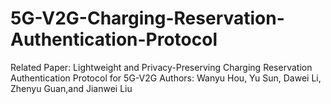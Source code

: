 # 5G-V2G-Charging-Reservation-Authentication-Protocol

Related Paper: Lightweight and Privacy-Preserving Charging Reservation Authentication Protocol for 5G-V2G
Authors: Wanyu Hou, Yu Sun, Dawei Li, Zhenyu Guan,and Jianwei Liu
